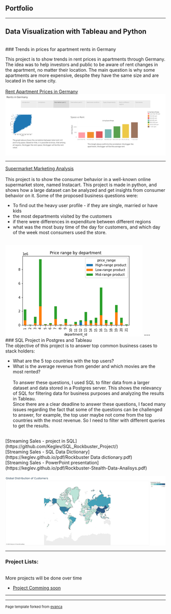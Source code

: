 ## Portfolio

---

## Data Visualization with Tableau and Python 
<br>
### Trends in prices for apartment rents in Germany

This project is to show trends in rent prices in apartments through Germany. <br>
The idea was to help investors and public to be aware of rent changes in the apartment, no matter their location. The main question is why some apartments are more expensive, despite they have the same size and are located in the same city.
<br><br>
[Rent Apartment Prices in Germany](/sample_page)
<br>
<img src="images/Rents in Germany (1).png?raw=true"/>


---
[Supermarket Marketing Analysis](https://github.com/Keglev/Instacart_project/)
<br>
<br>
This project is to show the consumer behavior in a well-known online supermarket store, named Instacart. This project is made in python, and shows how a large dataset can be analyzed and get insights from consumer behavior on it. Some of the proposed business questions were:
<br>
- To find out the heavy user profile - if they are single, married or have kids
- the most departments visited by the customers
- if there were differences in expenditure between different regions
- what was the most busy time of the day for customers, and which day of the week most consumers used the store. 
<br>
<img src="images/ex4_10_bar_dep_price.png?raw=true"/>
---
<br>
### SQL Project in Postgres and Tableau
<br>
The objective of this project is to answer top common business cases to stack holders:

- What are the 5 top countries with the top users?
- What is the average revenue from gender and which movies are the most rented?
<br><br>
To answer these questions, I used SQL to filter data from a larger dataset and data stored in a Postgres server. This shows the relevancy of SQL for filtering data for business purposes and analyzing the results in Tableau.<br>
Since there are a clear deadline to answer these questions, I faced many issues regarding the fact that some of the questions can be challenged to answer, for example, the top user maybe not come from the top countries with the most revenue. So I need to filter with different queries to get the results. 

<br>
[Streaming Sales - project in SQL](https://github.com/Keglev/SQL_Rockbuster_Project/)
<br>
[Streaming Sales - SQL Data Dictionary](https://keglev.github.io/pdf/Rockbuster Data dictionary.pdf)
<br>
[Streaming Sales - PowerPoint presentation](https://keglev.github.io/pdf/Rockbuster-Stealth-Data-Analisys.pdf)
<br>
<br>
<img src="images/Global Distribution of Customers.png?raw=true"/>

---

### Project Lists:
<br>
More projects will be done over time
<br>

- [Project Comming soon](http://example.com/)

---




---
<p style="font-size:11px">Page template forked from <a href="https://github.com/evanca/quick-portfolio">evanca</a></p>
<!-- Remove above link if you don't want to attibute -->
